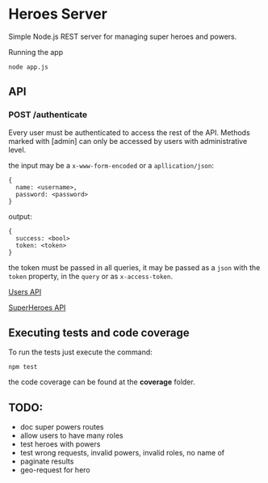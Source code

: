 # Heroes Server

Simple Node.js REST server for managing super heroes and powers.


Running the app
```
node app.js
```

## API
### POST /authenticate
Every user must be authenticated to access the rest of the API.
Methods marked with [admin] can only be accessed by users with administrative level.

the input may be a `x-www-form-encoded` or a `apllication/json`:
```
{
  name: <username>,
  password: <password>
}
```

output:
```
{
  success: <bool>
  token: <token>
}
```

the token must be passed in all queries, it may be passed as a `json` with the `token` property, in the `query` or as `x-access-token`.

[Users API](Users.md)

[SuperHeroes API](SuperHeroesRoutes.md)


## Executing tests and code coverage
To run the tests just execute the command:
```
npm test
```
the code coverage can be found at the **coverage** folder.

## TODO:
- doc super powers routes
- allow users to have many roles
- test heroes with powers
- test wrong requests, invalid powers, invalid roles, no name of <entity>
- paginate results
- geo-request for hero
